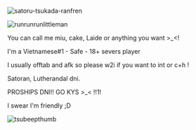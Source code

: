 ![satoru-tsukada-ranfren](https://github.com/miudacat/miudacat/assets/167997747/bc6fd96a-a769-49f5-be75-182c4125c7a4)

![runrunrunlittleman](https://github.com/miudacat/miudacat/assets/167997747/cb446707-192c-4ee7-9da0-dec00a702d8a)

You can call me miu, cake, Laide or anything you want >_<!

I'm a Vietnamese#1 - Safe - 18+ severs player

I usually offtab and afk so please w2i if you want to int or c+h !

Satoran, Lutherandal dni.

PROSHIPS DNI!! GO KYS >_< !!1!

I swear I'm friendly ;D

![tsubeepthumb](https://github.com/miudacat/miudacat/assets/167997747/a6a2d0cf-644e-43f3-861c-e21ab5d0f7f6)

